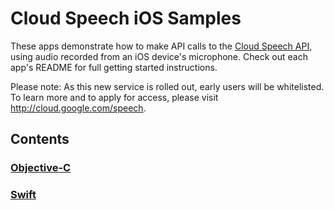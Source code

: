 # Cloud Speech iOS Samples

These apps demonstrate how to make API calls to the [Cloud Speech API](https://cloud.google.com/speech/), using audio recorded from an iOS device's microphone. Check out each app's README for full getting started instructions.

Please note: As this new service is rolled out, early users will be whitelisted. To learn more and to apply for access, please visit http://cloud.google.com/speech.

## Contents

### [Objective-C](Objective-C)

### [Swift](Swift)

